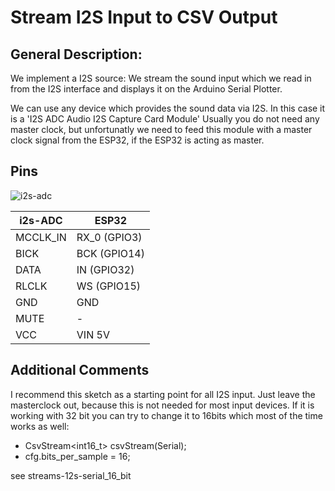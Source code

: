
# Stream I2S Input to CSV Output

## General Description:

We implement a I2S source: We stream the sound input which we read in from the I2S interface and displays it on the Arduino Serial Plotter. 

We can use any device which provides the sound data via I2S. In this case it is a 'I2S ADC Audio I2S Capture Card Module'
Usually you do not need any master clock, but unfortunatly we need to feed this module with a master clock signal from the ESP32, if
the ESP32 is acting as master.

## Pins

![i2s-adc](https://pschatzmann.github.io/Resources/img/I2S-ADC.jpg)


| i2s-ADC  |  ESP32
| ---------| ---------------
| MCCLK_IN |  RX_0 (GPIO3)
| BICK     |  BCK (GPIO14)
| DATA     |  IN (GPIO32)
| RLCLK    |  WS (GPIO15)
| GND      |  GND
| MUTE     |  -
| VCC      |  VIN 5V


## Additional Comments

I recommend this sketch as a starting point for all I2S input. Just leave the masterclock out, because this is not needed for most input devices.
If it is working with 32 bit you can try to change it to 16bits which most of the time works as well:

- CsvStream<int16_t> csvStream(Serial);
- cfg.bits_per_sample = 16;

see streams-12s-serial_16_bit